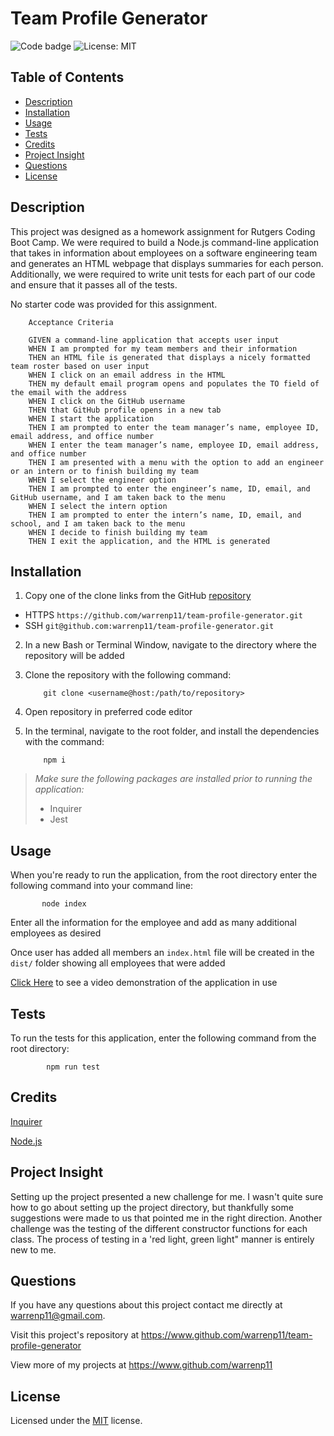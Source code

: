 # Team Profile Generator
![Code badge](https://img.shields.io/github/languages/top/warrenp11/professional-readme-generator) 
![License: MIT](https://img.shields.io/badge/License-MIT-yellow.svg)

## Table of Contents
* [Description](#description)
* [Installation](#installation)
* [Usage](#usage)
* [Tests](#tests)
* [Credits](#credits)
* [Project Insight](#project-insight)
* [Questions](#questions)
* [License](#license)

## Description
This project was designed as a homework assignment for Rutgers Coding Boot Camp. We were required to build a Node.js command-line application that takes in information about employees on a software engineering team and generates an HTML webpage that displays summaries for each person. Additionally, we were required to write unit tests for each part of our code and ensure that it passes all of the tests. 

No starter code was provided for this assignment.

        Acceptance Criteria

        GIVEN a command-line application that accepts user input
        WHEN I am prompted for my team members and their information
        THEN an HTML file is generated that displays a nicely formatted team roster based on user input
        WHEN I click on an email address in the HTML
        THEN my default email program opens and populates the TO field of the email with the address
        WHEN I click on the GitHub username
        THEN that GitHub profile opens in a new tab
        WHEN I start the application
        THEN I am prompted to enter the team manager’s name, employee ID, email address, and office number
        WHEN I enter the team manager’s name, employee ID, email address, and office number
        THEN I am presented with a menu with the option to add an engineer or an intern or to finish building my team
        WHEN I select the engineer option
        THEN I am prompted to enter the engineer’s name, ID, email, and GitHub username, and I am taken back to the menu
        WHEN I select the intern option
        THEN I am prompted to enter the intern’s name, ID, email, and school, and I am taken back to the menu
        WHEN I decide to finish building my team
        THEN I exit the application, and the HTML is generated

## Installation
1. Copy one of the clone links from the GitHub [repository](https://www.github.com/warrenp11/team-profile-generator)
* HTTPS `https://github.com/warrenp11/team-profile-generator.git`
* SSH  `git@github.com:warrenp11/team-profile-generator.git` 

2. In a new Bash or Terminal Window, navigate to the directory where the repository will be added

3. Clone the repository with the following command:

           git clone <username@host:/path/to/repository>

4. Open repository in preferred code editor

5. In the terminal, navigate to the root folder, and install the dependencies with the command:

           npm i

>*Make sure the following packages are installed prior to running the application:*
>* Inquirer
>* Jest


## Usage
When you're ready to run the application, from the root directory enter the following command into your command line:

           node index

Enter all the information for the employee and add as many additional employees as desired

Once user has added all members an `index.html` file will be created in the `dist/` folder showing all employees that were added

[Click Here](https://watch.screencastify.com/v/fNRDvDWQ18CmVE24x9am) to see a video demonstration of the application in use

## Tests
To run the tests for this application, enter the following command from the root directory:

            npm run test

## Credits
[Inquirer](https://www.npmjs.com/package/inquirer)

[Node.js](https://nodejs.org/en/docs/)

## Project Insight
Setting up the project presented a new challenge for me. I wasn't quite sure how to go about setting up the project directory, but thankfully some suggestions were made to us that pointed me in the right direction. Another challenge was the testing of the different constructor functions for each class. The process of testing in a 'red light, green light" manner is entirely new to me.


## Questions
If you have any questions about this project contact me directly at warrenp11@gmail.com. 
  
Visit this project's repository at https://www.github.com/warrenp11/team-profile-generator

View more of my projects at https://www.github.com/warrenp11

## License
Licensed under the [MIT](./license.txt/) license.